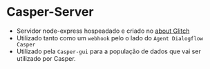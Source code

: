 # Casper-Server

- Servidor node-express hospeadado e criado no [about Glitch](https://glitch.com/about)
- Utilizado tanto como um `webhook` pelo o lado do `Agent Dialogflow Casper`
- Utilizado pela `Casper-gui` para a população de dados que vai ser utilizado por Casper.


